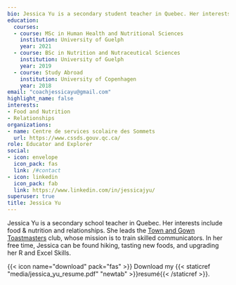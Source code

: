 ```yaml
---
bio: Jessica Yu is a secondary student teacher in Quebec. Her interests include food & nutrition and relationships. She leads the [Town and Gown Toastmasters](https://www.townandgowntoastmasters.com/) club, whose mission is to train skilled communicators. In her free time, Jessica can be found hiking, tasting new foods, and upgrading her R and Excel Skills.
education: 
  courses:
  - course: MSc in Human Health and Nutritional Sciences
    institution: University of Guelph
    year: 2021
  - course: BSc in Nutrition and Nutraceutical Sciences
    institution: University of Guelph
    year: 2019
  - course: Study Abroad
    institution: University of Copenhagen
    year: 2018
email: "coachjessicayu@gmail.com"
highlight_name: false
interests:
- Food and Nutrition
- Relationships
organizations:
- name: Centre de services scolaire des Sommets
  url: https://www.cssds.gouv.qc.ca/
role: Educator and Explorer
social:
- icon: envelope
  icon_pack: fas
  link: /#contact
- icon: linkedin
  icon_pack: fab
  link: https://www.linkedin.com/in/jessicajyu/
superuser: true
title: Jessica Yu
---
```

Jessica Yu is a secondary school teacher in Quebec. Her interests include food & nutrition and relationships. She leads the [Town and Gown Toastmasters](https://www.townandgowntoastmasters.com/) club, whose mission is to train skilled communicators. In her free time, Jessica can be found hiking, tasting new foods, and upgrading her R and Excel Skills.

{{< icon name="download" pack="fas" >}} Download my {{< staticref "media/jessica_yu_resume.pdf" "newtab" >}}resumé{{< /staticref >}}.
